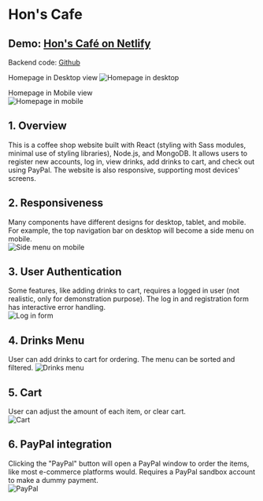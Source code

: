 # Hon's Cafe

## Demo: [Hon's Café on Netlify](https://hons-cafe.netlify.app/)  
Backend code: [Github](https://github.com/lqdquangdinh/hons-cafe-backend)

Homepage in Desktop view
![Homepage in desktop](https://res.cloudinary.com/doeoghxhd/image/upload/v1708639610/demo/gc2tv9rexod9gnqdwuwk.png)

Homepage in Mobile view  
![Homepage in mobile](https://res.cloudinary.com/doeoghxhd/image/upload/v1708639611/demo/vjrcbogql99crx9amutz.png)

## 1. Overview
This is a coffee shop website built with React (styling with Sass modules, minimal use of styling libraries), Node.js, and MongoDB. It allows users to register new accounts, log in, view drinks, add drinks to cart, and check out using PayPal. The website is also responsive, supporting most devices' screens.

## 2. Responsiveness
Many components have different designs for desktop, tablet, and mobile. For example, the top navigation bar on desktop will become a side menu on mobile.  
![Side menu on mobile](https://res.cloudinary.com/doeoghxhd/image/upload/v1708640183/demo/cgfubwxkg2dk7rz7iqok.png)

## 3. User Authentication
Some features, like adding drinks to cart, requires a logged in user (not realistic, only for demonstration purpose). The log in and registration form has interactive error handling.  
![Log in form](https://res.cloudinary.com/doeoghxhd/image/upload/v1708639610/demo/b8tk2fa0izxlxcrb4n9b.png)

## 4. Drinks Menu
User can add drinks to cart for ordering. The menu can be sorted and filtered.
![Drinks menu](https://res.cloudinary.com/doeoghxhd/image/upload/v1708641179/demo/ptjzpuruxqazv6af5prr.png)

## 5. Cart
User can adjust the amount of each item, or clear cart.  
![Cart](https://res.cloudinary.com/doeoghxhd/image/upload/v1708639610/demo/xvrtit3ejm5obycu3qgx.png)

## 6. PayPal integration
Clicking the "PayPal" button will open a PayPal window to order the items, like most e-commerce platforms would. Requires a PayPal sandbox account to make a dummy payment.  
![PayPal](https://res.cloudinary.com/doeoghxhd/image/upload/v1708641464/demo/pvpsm19ckfaojurwtdxh.png)
